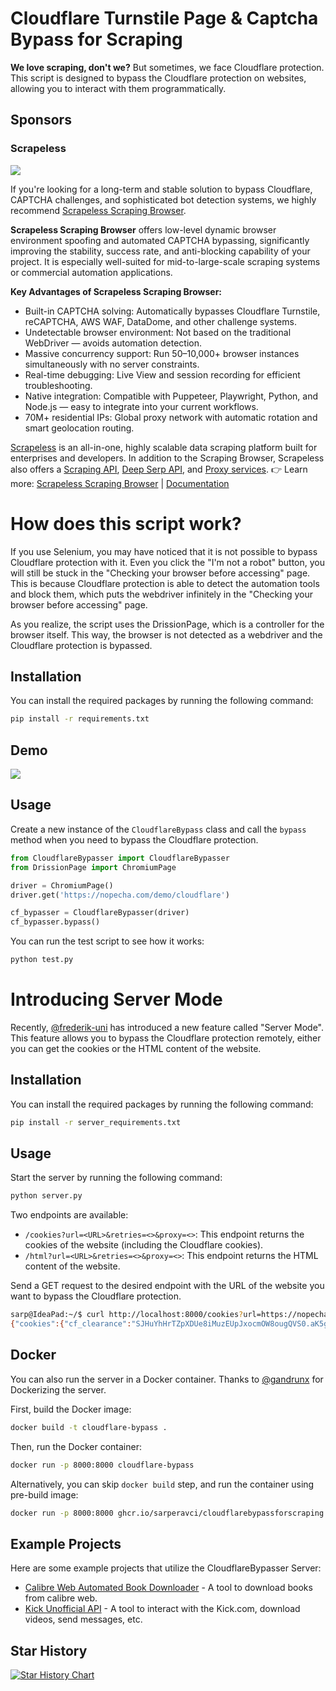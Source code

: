 # Cloudflare Turnstile Page & Captcha Bypass for Scraping

**We love scraping, don't we?** But sometimes, we face Cloudflare protection. This script is designed to bypass the Cloudflare protection on websites, allowing you to interact with them programmatically. 

## Sponsors

### Scrapeless

[![](https://github.com/user-attachments/assets/783ce396-fa8c-4e10-846e-86d0ba0d0144)](https://www.scrapeless.com/en/product/scraping-browser?utm_source=github&utm_campaign=sarperavci)

If you're looking for a long-term and stable solution to bypass Cloudflare, CAPTCHA challenges, and sophisticated bot detection systems, we highly recommend [Scrapeless Scraping Browser](https://www.scrapeless.com/en/product/scraping-browser?utm_source=github&utm_campaign=sarperavci).

**Scrapeless Scraping Browser** offers low-level dynamic browser environment spoofing and automated CAPTCHA bypassing, significantly improving the stability, success rate, and anti-blocking capability of your project. It is especially well-suited for mid-to-large-scale scraping systems or commercial automation applications.

**Key Advantages of Scrapeless Scraping Browser:**
- Built-in CAPTCHA solving: Automatically bypasses Cloudflare Turnstile, reCAPTCHA, AWS WAF, DataDome, and other challenge systems.
- Undetectable browser environment: Not based on the traditional WebDriver — avoids automation detection.
- Massive concurrency support: Run 50–10,000+ browser instances simultaneously with no server constraints.
- Real-time debugging: Live View and session recording for efficient troubleshooting.
- Native integration: Compatible with Puppeteer, Playwright, Python, and Node.js — easy to integrate into your current workflows.
- 70M+ residential IPs: Global proxy network with automatic rotation and smart geolocation routing.

[Scrapeless](https://www.scrapeless.com/en?utm_source=github&utm_campaign=sarperavci) is an all-in-one, highly scalable data scraping platform built for enterprises and developers. In addition to the Scraping Browser, Scrapeless also offers a [Scraping API](https://www.scrapeless.com/en/product/scraping-api?utm_source=github&utm_campaign=sarperavci), [Deep Serp API](https://www.scrapeless.com/en/product/deep-serp-api?utm_source=github&utm_campaign=sarperavci), and [Proxy services](https://www.scrapeless.com/en/product/proxies?utm_source=github&utm_campaign=sarperavci).
👉 Learn more: [Scrapeless Scraping Browser](https://www.scrapeless.com/en/product/scraping-browser?utm_source=github&utm_campaign=sarperavci) | [Documentation](https://docs.scrapeless.com/en/scraping-browser/quickstart/introduction/?utm_source=github&utm_campaign=sarperavci)



# How does this script work?

If you use Selenium, you may have noticed that it is not possible to bypass Cloudflare protection with it. Even you click the "I'm not a robot" button, you will still be stuck in the "Checking your browser before accessing" page.
This is because Cloudflare protection is able to detect the automation tools and block them, which puts the webdriver infinitely in the "Checking your browser before accessing" page.

As you realize, the script uses the DrissionPage, which is a controller for the browser itself. This way, the browser is not detected as a webdriver and the Cloudflare protection is bypassed.


## Installation

You can install the required packages by running the following command:

```bash
pip install -r requirements.txt
```

## Demo
![](https://cdn.sarperavci.com/xWhiMOmD/vzJylR.gif)

## Usage

Create a new instance of the `CloudflareBypass` class and call the `bypass` method when you need to bypass the Cloudflare protection.

```python
from CloudflareBypasser import CloudflareBypasser
from DrissionPage import ChromiumPage

driver = ChromiumPage()
driver.get('https://nopecha.com/demo/cloudflare')

cf_bypasser = CloudflareBypasser(driver)
cf_bypasser.bypass()
```

You can run the test script to see how it works:

```bash
python test.py
```

# Introducing Server Mode

Recently, [@frederik-uni](https://github.com/frederik-uni) has introduced a new feature called "Server Mode". This feature allows you to bypass the Cloudflare protection remotely, either you can get the cookies or the HTML content of the website.

## Installation

You can install the required packages by running the following command:

```bash
pip install -r server_requirements.txt
```

## Usage

Start the server by running the following command:

```bash
python server.py
```

Two endpoints are available:

- `/cookies?url=<URL>&retries=<>&proxy=<>`: This endpoint returns the cookies of the website (including the Cloudflare cookies).
- `/html?url=<URL>&retries=<>&proxy=<>`: This endpoint returns the HTML content of the website.

Send a GET request to the desired endpoint with the URL of the website you want to bypass the Cloudflare protection.

```bash
sarp@IdeaPad:~/$ curl http://localhost:8000/cookies?url=https://nopecha.com/demo/cloudflare
{"cookies":{"cf_clearance":"SJHuYhHrTZpXDUe8iMuzEUpJxocmOW8ougQVS0.aK5g-1723665177-1.0.1.1-5_NOoP19LQZw4TQ4BLwJmtrXBoX8JbKF5ZqsAOxRNOnW2rmDUwv4hQ7BztnsOfB9DQ06xR5hR_hsg3n8xteUCw"},"user_agent":"Mozilla/5.0 (X11; Linux x86_64) AppleWebKit/537.36 (KHTML, like Gecko) Chrome/125.0.0.0 Safari/537.36"}
```

## Docker


You can also run the server in a Docker container. Thanks to [@gandrunx](https://github.com/gandrunx) for Dockerizing the server.

First, build the Docker image:

```bash
docker build -t cloudflare-bypass .
```

Then, run the Docker container:

```bash
docker run -p 8000:8000 cloudflare-bypass
```

Alternatively, you can skip `docker build` step, and run the container using pre-build image:
```bash
docker run -p 8000:8000 ghcr.io/sarperavci/cloudflarebypassforscraping:latest
```

## Example Projects

Here are some example projects that utilize the CloudflareBypasser Server:

- [Calibre Web Automated Book Downloader](https://github.com/calibrain/calibre-web-automated-book-downloader) - A tool to download books from calibre web.
- [Kick Unofficial API](https://github.com/sarperavci/kick-unofficial-api) - A tool to interact with the Kick.com, download videos, send messages, etc.

## Star History

<a href="https://star-history.com/#sarperavci/CloudflareBypassForScraping&Date">
 <picture>
   <source media="(prefers-color-scheme: dark)" srcset="https://api.star-history.com/svg?repos=sarperavci/CloudflareBypassForScraping&type=Date&theme=dark" />
   <source media="(prefers-color-scheme: light)" srcset="https://api.star-history.com/svg?repos=sarperavci/CloudflareBypassForScraping&type=Date" />
   <img alt="Star History Chart" src="https://api.star-history.com/svg?repos=sarperavci/CloudflareBypassForScraping&type=Date" />
 </picture>
</a>

